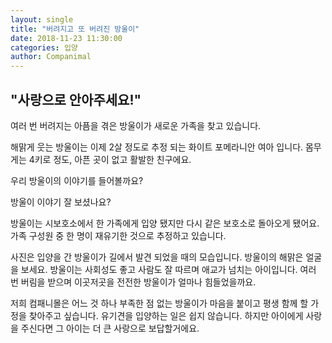 ```yaml
---
layout: single
title: "버려지고 또 버려진 방울이"
date: 2018-11-23 11:30:00
categories: 입양
author: Companimal
---
```


## "사랑으로 안아주세요!"

여러 번 버려지는 아픔을 겪은 방울이가 새로운 가족을 찾고 있습니다.

해맑게 웃는 방울이는 이제 2살 정도로 추정 되는 화이트 포메라니안 여아 입니다. 몸무게는 4키로 정도, 아픈 곳이 없고 활발한 친구에요.

우리 방울이의 이야기를 들어볼까요?

방울이 이야기 잘 보셨나요?

방울이는 시보호소에서 한 가족에게 입양 됐지만 다시 같은 보호소로 돌아오게 됐어요. 가족 구성원 중 한 명이 재유기한 것으로 추정하고 있습니다.

사진은 입양을 간 방울이가 길에서 발견 되었을 때의 모습입니다. 방울이의 해맑은 얼굴을 보세요. 방울이는 사회성도 좋고 사람도 잘 따르며 애교가 넘치는 아이입니다. 여러 번 버림을 받으며 이곳저곳을 전전한 방울이가 얼마나 힘들었을까요.

저희 컴패니몰은 어느 것 하나 부족한 점 없는 방울이가 마음을 붙이고 평생 함께 할 가정을 찾아주고 싶습니다. 유기견을 입양하는 일은 쉽지 않습니다. 하지만 아이에게 사랑을 주신다면 그 아이는 더 큰 사랑으로 보답할거에요.

